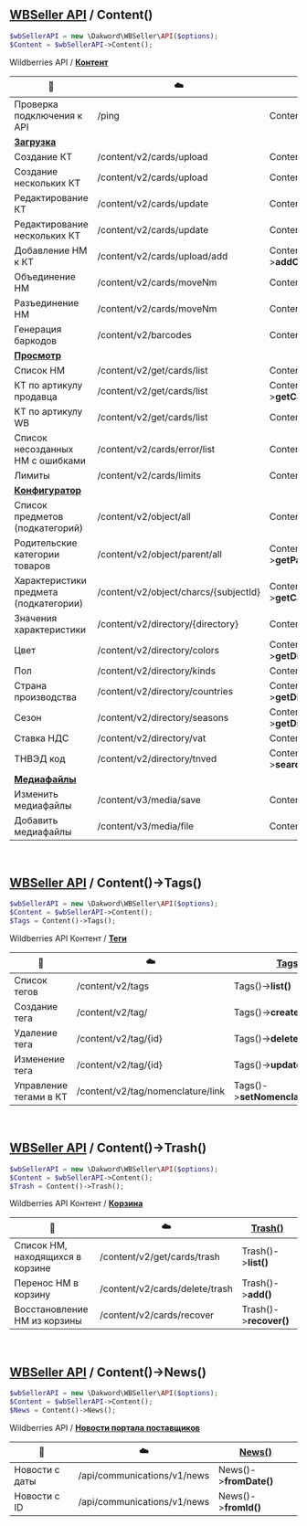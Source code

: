 ## [WBSeller API](/docs/API.md) / Content()

```php
$wbSellerAPI = new \Dakword\WBSeller\API($options);
$Content = $wbSellerAPI->Content();
```

Wildberries API / [**Контент**](https://openapi.wb.ru/content/api/ru/)

| :speech_balloon: | :cloud: | [Content()](/src/API/Endpoint/Content.php) |
| ---------------- | ------- | ---------------------------------------- |
| Проверка подключения к API   | /ping                        | Content()->**ping()**                |
| [**Загрузка**](https://openapi.wb.ru/content/api/ru/#tag/Zagruzka) |||
| Создание КТ                  | /content/v2/cards/upload     | Content()->**createCard()**          |
| Создание нескольких КТ       | /content/v2/cards/upload     | Content()->**createCards()**         |
| Редактирование КТ            | /content/v2/cards/update     | Content()->**updateCard()**          |
| Редактирование нескольких КТ | /content/v2/cards/update     | Content()->**updateCards()**         |
| Добавление НМ к КТ           | /content/v2/cards/upload/add | Content()->**addCardNomenclature()** |
| Объединение НМ               | /content/v2/cards/moveNm     | Content()->**moveNms()**             |
| Разъединение НМ              | /content/v2/cards/moveNm     | Content()->**removeNms()**           |
| Генерация баркодов           | /content/v2/barcodes         | Content()->**generateBarcodes()**    |
| [**Просмотр**](https://openapi.wb.ru/content/api/ru/#tag/Prosmotr) |||
| Список НМ                        | /content/v2/get/cards/list   | Content()->**getCardsList()**        |
| КТ по артикулу продавца          | /content/v2/get/cards/list   | Content()->**getCardByVendorCode()** |
| КТ по артикулу WB                | /content/v2/get/cards/list   | Content()->**getCardByNmID()**       |
| Список несозданных НМ с ошибками | /content/v2/cards/error/list | Content()->**getErrorCardsList()**   |
| Лимиты                           | /content/v2/cards/limits     | Content()->**getCardsLimits()**      |
| [**Конфигуратор**](https://openapi.wb.ru/content/api/ru/#tag/Konfigurator) |||
| Список предметов (подкатегорий)        | /content/v2/object/all                | Content()->**searchCategory()**             |
| Родительские категории товаров         | /content/v2/object/parent/all         | Content()->**getParentCategories()**        |
| Характеристики предмета (подкатегории) | /content/v2/object/charcs/{subjectId} | Content()->**getCategoryCharacteristics()** |
| Значения характеристики                | /content/v2/directory/{directory}     | Content()->**getDirectory()**               |
| Цвет                                   | /content/v2/directory/colors          | Content()->**getDirectoryColors()**         |
| Пол                                    | /content/v2/directory/kinds           | Content()->**getDirectoryKinds()**          |
| Страна производства                    | /content/v2/directory/countries       | Content()->**getDirectoryCountries()**      |
| Сезон                                  | /content/v2/directory/seasons         | Content()->**getDirectorySeasons()**        |
| Ставка НДС                             | /content/v2/directory/vat             | Content()->**getDirectoryNDS()**            |
| ТНВЭД код                              | /content/v2/directory/tnved           | Content()->**searchDirectoryTNVED()**       |
| [**Медиафайлы**](https://openapi.wb.ru/content/api/ru/#tag/Mediafajly) |||
| Изменить медиафайлы | /content/v3/media/save | Content()->**updateMedia()** |
| Добавить медиафайлы | /content/v3/media/file | Content()->**uploadMedia()** |
<br>

## [WBSeller API](/docs/API.md) / Content()->Tags()

```php
$wbSellerAPI = new \Dakword\WBSeller\API($options);
$Content = $wbSellerAPI->Content();
$Tags = Content()->Tags();
```

Wildberries API Контент / [**Теги**](https://openapi.wb.ru/content/api/ru/#tag/Tegi)

| :speech_balloon: | :cloud: | [Tags()](/src/API/Endpoint/Subpoint/Tags.php) |
| ---------------- | ------- | --------------------------------------------- |
| Список тегов           | /content/v2/tags                  | Tags()->**list()**                |
| Создание тега          | /content/v2/tag/                  | Tags()->**create()**              |
| Удаление тега          | /content/v2/tag/{id}              | Tags()->**delete()**              |
| Изменение тега         | /content/v2/tag/{id}              | Tags()->**update()**              |
| Управление тегами в КТ | /content/v2/tag/nomenclature/link | Tags()->**setNomenclatureTags()** |
<br>

## [WBSeller API](/docs/API.md) / Content()->Trash()

```php
$wbSellerAPI = new \Dakword\WBSeller\API($options);
$Content = $wbSellerAPI->Content();
$Trash = Content()->Trash();
```

Wildberries API Контент / [**Корзина**](https://openapi.wb.ru/content/api/ru/#tag/Korzina)

| :speech_balloon: | :cloud: | [Trash()](/src/API/Endpoint/Subpoint/Trash.php) |
| ---------------- | ------- | ----------------------------------------------- |
| Список НМ, находящихся в корзине | /content/v2/get/cards/trash    | Trash()->**list()**    |
| Перенос НМ в корзину             | /content/v2/cards/delete/trash | Trash()->**add()**     |
| Восстановление НМ из корзины     | /content/v2/cards/recover      | Trash()->**recover()** |
<br>

## [WBSeller API](/docs/API.md) / Content()->News()

```php
$wbSellerAPI = new \Dakword\WBSeller\API($options);
$Content = $wbSellerAPI->Content();
$News = Content()->News();
```
Wildberries API / [**Новости портала поставщиков**](https://openapi.wb.ru/general/sellers_portal_news/ru/)

| :speech_balloon: | :cloud: | [News()](/src/API/Endpoint/Subpoint/News.php) |
| ---------------- | ------- | --------------------------------------------- |
| Новости с даты | /api/communications/v1/news | News()->**fromDate()** |
| Новости с ID   | /api/communications/v1/news | News()->**fromId()**   |

